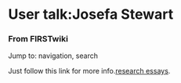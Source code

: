 # User talk:Josefa Stewart

### From FIRSTwiki

Jump to: navigation, search

Just follow this link for more info.[research
essays](http://www.genuineessay.com/ "http://www.genuineessay.com/" ).

